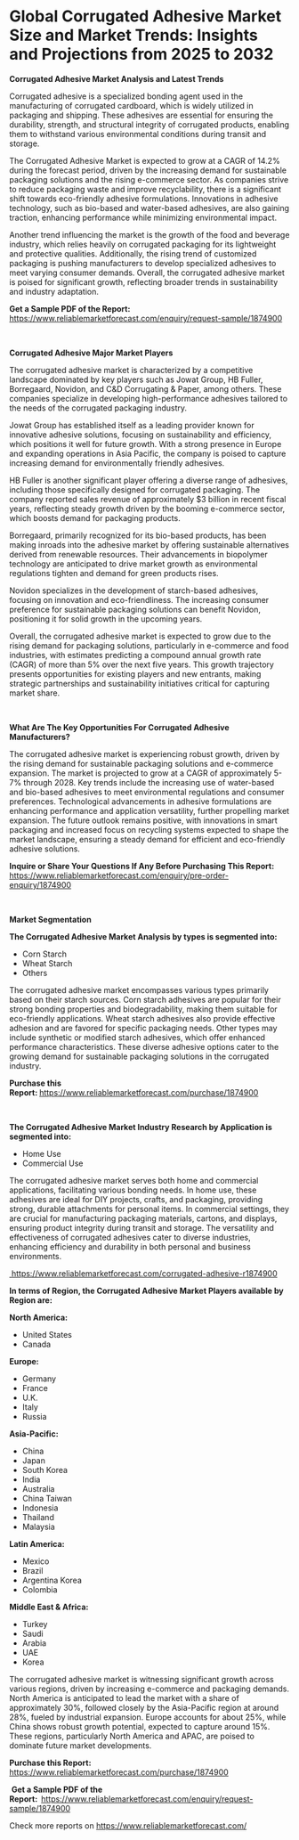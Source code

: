 <p><h1>Global Corrugated Adhesive Market Size and Market Trends: Insights and Projections from 2025 to 2032</h1></p><p><strong>Corrugated Adhesive Market Analysis and Latest Trends</strong></p>
<p><p>Corrugated adhesive is a specialized bonding agent used in the manufacturing of corrugated cardboard, which is widely utilized in packaging and shipping. These adhesives are essential for ensuring the durability, strength, and structural integrity of corrugated products, enabling them to withstand various environmental conditions during transit and storage.</p><p>The Corrugated Adhesive Market is expected to grow at a CAGR of 14.2% during the forecast period, driven by the increasing demand for sustainable packaging solutions and the rising e-commerce sector. As companies strive to reduce packaging waste and improve recyclability, there is a significant shift towards eco-friendly adhesive formulations. Innovations in adhesive technology, such as bio-based and water-based adhesives, are also gaining traction, enhancing performance while minimizing environmental impact.</p><p>Another trend influencing the market is the growth of the food and beverage industry, which relies heavily on corrugated packaging for its lightweight and protective qualities. Additionally, the rising trend of customized packaging is pushing manufacturers to develop specialized adhesives to meet varying consumer demands. Overall, the corrugated adhesive market is poised for significant growth, reflecting broader trends in sustainability and industry adaptation.</p></p>
<p><strong>Get a Sample PDF of the Report:&nbsp;</strong> <a href="https://www.reliablemarketforecast.com/enquiry/request-sample/1874900?utm_campaign=3208&utm_medium=2&utm_source=Github&utm_content=ia&utm_term=02042025&utm_id=corrugated-adhesive">https://www.reliablemarketforecast.com/enquiry/request-sample/1874900</a></p>
<p>&nbsp;</p>
<p><strong>Corrugated Adhesive Major Market Players</strong></p>
<p><p>The corrugated adhesive market is characterized by a competitive landscape dominated by key players such as Jowat Group, HB Fuller, Borregaard, Novidon, and C&D Corrugating & Paper, among others. These companies specialize in developing high-performance adhesives tailored to the needs of the corrugated packaging industry.</p><p>Jowat Group has established itself as a leading provider known for innovative adhesive solutions, focusing on sustainability and efficiency, which positions it well for future growth. With a strong presence in Europe and expanding operations in Asia Pacific, the company is poised to capture increasing demand for environmentally friendly adhesives.</p><p>HB Fuller is another significant player offering a diverse range of adhesives, including those specifically designed for corrugated packaging. The company reported sales revenue of approximately $3 billion in recent fiscal years, reflecting steady growth driven by the booming e-commerce sector, which boosts demand for packaging products.</p><p>Borregaard, primarily recognized for its bio-based products, has been making inroads into the adhesive market by offering sustainable alternatives derived from renewable resources. Their advancements in biopolymer technology are anticipated to drive market growth as environmental regulations tighten and demand for green products rises.</p><p>Novidon specializes in the development of starch-based adhesives, focusing on innovation and eco-friendliness. The increasing consumer preference for sustainable packaging solutions can benefit Novidon, positioning it for solid growth in the upcoming years.</p><p>Overall, the corrugated adhesive market is expected to grow due to the rising demand for packaging solutions, particularly in e-commerce and food industries, with estimates predicting a compound annual growth rate (CAGR) of more than 5% over the next five years. This growth trajectory presents opportunities for existing players and new entrants, making strategic partnerships and sustainability initiatives critical for capturing market share.</p></p>
<p>&nbsp;</p>
<p><strong>What Are The Key Opportunities For Corrugated Adhesive Manufacturers?</strong></p>
<p><p>The corrugated adhesive market is experiencing robust growth, driven by the rising demand for sustainable packaging solutions and e-commerce expansion. The market is projected to grow at a CAGR of approximately 5-7% through 2028. Key trends include the increasing use of water-based and bio-based adhesives to meet environmental regulations and consumer preferences. Technological advancements in adhesive formulations are enhancing performance and application versatility, further propelling market expansion. The future outlook remains positive, with innovations in smart packaging and increased focus on recycling systems expected to shape the market landscape, ensuring a steady demand for efficient and eco-friendly adhesive solutions.</p></p>
<p><strong>Inquire or Share Your Questions If Any Before Purchasing This Report:</strong> <a href="https://www.reliablemarketforecast.com/enquiry/pre-order-enquiry/1874900?utm_campaign=3208&utm_medium=2&utm_source=Github&utm_content=ia&utm_term=02042025&utm_id=corrugated-adhesive">https://www.reliablemarketforecast.com/enquiry/pre-order-enquiry/1874900</a></p>
<p>&nbsp;</p>
<p><strong>Market Segmentation</strong></p>
<p><strong>The Corrugated Adhesive Market Analysis by types is segmented into:</strong></p>
<p><ul><li>Corn Starch</li><li>Wheat Starch</li><li>Others</li></ul></p>
<p><p>The corrugated adhesive market encompasses various types primarily based on their starch sources. Corn starch adhesives are popular for their strong bonding properties and biodegradability, making them suitable for eco-friendly applications. Wheat starch adhesives also provide effective adhesion and are favored for specific packaging needs. Other types may include synthetic or modified starch adhesives, which offer enhanced performance characteristics. These diverse adhesive options cater to the growing demand for sustainable packaging solutions in the corrugated industry.</p></p>
<p><strong>Purchase this Report:&nbsp;</strong><a href="https://www.reliablemarketforecast.com/purchase/1874900?utm_campaign=3208&utm_medium=2&utm_source=Github&utm_content=ia&utm_term=02042025&utm_id=corrugated-adhesive">https://www.reliablemarketforecast.com/purchase/1874900</a></p>
<p>&nbsp;</p>
<p><strong>The Corrugated Adhesive Market Industry Research by Application is segmented into:</strong></p>
<p><ul><li>Home Use</li><li>Commercial Use</li></ul></p>
<p><p>The corrugated adhesive market serves both home and commercial applications, facilitating various bonding needs. In home use, these adhesives are ideal for DIY projects, crafts, and packaging, providing strong, durable attachments for personal items. In commercial settings, they are crucial for manufacturing packaging materials, cartons, and displays, ensuring product integrity during transit and storage. The versatility and effectiveness of corrugated adhesives cater to diverse industries, enhancing efficiency and durability in both personal and business environments.</p></p>
<p><a href="https://www.reliablemarketforecast.com/corrugated-adhesive-r1874900?utm_campaign=3208&utm_medium=2&utm_source=Github&utm_content=ia&utm_term=02042025&utm_id=corrugated-adhesive">&nbsp;https://www.reliablemarketforecast.com/corrugated-adhesive-r1874900</a></p>
<p><strong>In terms of Region, the Corrugated Adhesive Market Players available by Region are:</strong></p>
<p>
    <p> <strong> North America: </strong>
        <ul>
            <li>United States</li>
            <li>Canada</li>
        </ul>
        </p> 
    <p> <strong> Europe: </strong>
        <ul>
            <li>Germany</li>
            <li>France</li>
            <li>U.K.</li>
            <li>Italy</li>
            <li>Russia</li>
        </ul>
        </p> 
    <p> <strong> Asia-Pacific: </strong>
        <ul>
            <li>China</li>
            <li>Japan</li>
            <li>South Korea</li>
            <li>India</li>
            <li>Australia</li>
            <li>China Taiwan</li>
            <li>Indonesia</li>
            <li>Thailand</li>
            <li>Malaysia</li>
        </ul>
        </p> 
    <p> <strong> Latin America: </strong>
        <ul>
            <li>Mexico</li>
            <li>Brazil</li>
            <li>Argentina Korea</li>
            <li>Colombia</li>
        </ul>
        </p> 
    <p> <strong> Middle East & Africa: </strong>
        <ul>
            <li>Turkey</li>
            <li>Saudi</li>
            <li>Arabia</li>
            <li>UAE</li>
            <li>Korea</li>
        </ul>
    </p>
    </p>
<p><p>The corrugated adhesive market is witnessing significant growth across various regions, driven by increasing e-commerce and packaging demands. North America is anticipated to lead the market with a share of approximately 30%, followed closely by the Asia-Pacific region at around 28%, fueled by industrial expansion. Europe accounts for about 25%, while China shows robust growth potential, expected to capture around 15%. These regions, particularly North America and APAC, are poised to dominate future market developments.</p></p>
<p><strong>Purchase this Report: </strong><a href="https://www.reliablemarketforecast.com/purchase/1874900?utm_campaign=3208&utm_medium=2&utm_source=Github&utm_content=ia&utm_term=02042025&utm_id=corrugated-adhesive">https://www.reliablemarketforecast.com/purchase/1874900</a></p>
<p>&nbsp;<strong>Get a Sample PDF of the Report:&nbsp;&nbsp;</strong><a href="https://www.reliablemarketforecast.com/enquiry/request-sample/1874900?utm_campaign=3208&utm_medium=2&utm_source=Github&utm_content=ia&utm_term=02042025&utm_id=corrugated-adhesive">https://www.reliablemarketforecast.com/enquiry/request-sample/1874900</a></p>
<p><strong></strong></p>
<p>Check more reports on <a href="https://www.reliablemarketforecast.com/?utm_campaign=3208&utm_medium=2&utm_source=Github&utm_content=ia&utm_term=02042025&utm_id=corrugated-adhesive">https://www.reliablemarketforecast.com/</a></p>